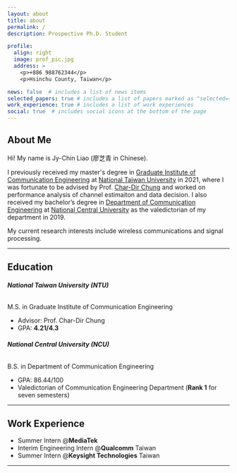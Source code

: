 ```yaml
---
layout: about
title: about
permalink: /
description: Prospective Ph.D. Student

profile:
  align: right
  image: prof_pic.jpg
  address: >
    <p>+886 988762344</p>
    <p>Hsinchu County, Taiwan</p>

news: false  # includes a list of news items
selected_papers: true # includes a list of papers marked as "selected={true}"
work_experience: true # includes a list of work experiences
social: true  # includes social icons at the bottom of the page
---
```

## About Me
Hi! My name is Jy-Chin Liao (廖芝青 in Chinese). 

I previously received my master's degree in [Graduate Institute of Communication Engineering](https://comm.ntu.edu.tw/en/) at [National Taiwan 
University](https://www.ntu.edu.tw/english/) in 2021, where I was fortunate to be advised by Prof. 
[Char-Dir Chung](https://www.ee.ntu.edu.tw/profile1.php?teacher_id=901162) and worked on performance analysis of channel estimaiton and data decision.
I also received my bachelor’s degree in [Department of Communication Engineering](http://www.ce.ncu.edu.tw/english/index.html) at 
[National Central University](https://www.ncu.edu.tw/en/index) as the valedictorian of my department in 2019.

My current research interests include wireless communications and signal processing.

---

## Education
###### **National Taiwan University (NTU)**
M.S. in Graduate Institute of Communication Engineering
- Advisor: Prof. Char-Dir Chung
- GPA: **4.21/4.3**

###### **National Central University (NCU)**
B.S. in Department of Communication Engineering 
- GPA: 86.44/100
- Valedictorian of Communication Engineering Department (**Rank 1** for seven semesters)

---

## Work Experience
- Summer Intern @**MediaTek**
- Interim Engineering Intern @**Qualcomm** Taiwan
- Summer Intern @**Keysight Technologies** Taiwan 

---

